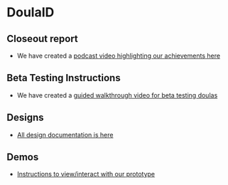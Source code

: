 # DoulaID

## Closeout report
* We have created a [podcast video highlighting our achievements here](https://www.youtube.com/watch?v=1dUHeoL911Q)

## Beta Testing Instructions
* We have created a [guided walkthrough video for beta testing doulas](https://www.youtube.com/watch?v=9zbnTQB1gZ4)

## Designs
* [All design documentation is here](./DESIGN.md)

## Demos
* [Instructions to view/interact with our prototype](./DEMO.md)
